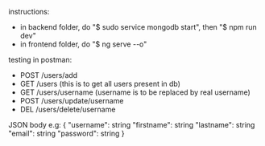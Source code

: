 instructions:
- in backend folder, do "$ sudo service mongodb start", then "$ npm run dev"
- in frontend folder, do "$ ng serve --o"

testing in postman:
- POST /users/add
- GET /users (this is to get all users present in db)
- GET /users/username (username is to be replaced by real username)
- POST /users/update/username
- DEL /users/delete/username

JSON body e.g:
{
	"username": string
	"firstname": string
	"lastname": string
	"email": string
	"password": string
}
